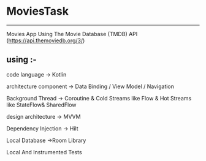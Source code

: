 # MoviesTask
-----------------------------------------------------------
Movies App Using The Movie Database (TMDB) API (https://api.themoviedb.org/3/)

using :-
------------
code language -> Kotlin

architecture component -> Data Binding / View Model / Navigation

Background Thread -> Coroutine & Cold Streams like Flow & Hot Streams like StateFlow& SharedFlow

design architecture -> MVVM

Dependency Injection -> Hilt

Local Database ->Room Library 

Local And Instrumented Tests
